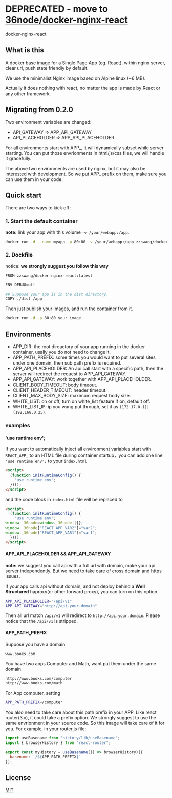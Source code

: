 # **DEPRECATED** - move to [36node/docker-nginx-react](https://github.com/36node/docker-nginx-react)

docker-nginx-react

## What is this

A docker base image for a Single Page App (eg. React), within nginx server,
clear url, push state friendly by default.

We use the minimalist Nginx image based on Alpine linux (~6 MB).

Actually it does nothing with react, no matter the app is made by React or any
other framework.

## Migrating from 0.2.0

Two environment variables are changed:

* API_GATEWAY => APP_API_GATEWAY
* API_PLACEHOLDER => APP_API_PLACEHOLDER

For all environments start with APP\_, it will dynamically subset while server
starting. You can put those envrionments in html/js/css files, we will handle it
gracefully.

The above two environments are used by nginx, but it may also be interested with
development. So we put APP\_ prefix on them, make sure you can use them in your
code.

## Quick start

There are two ways to kick off:

### 1. Start the default container

**note:** link your app with this volume `-v /your/webapp:/app`.

```sh
docker run -d --name myapp -p 80:80 -v /your/webapp:/app zzswang/docker-nginx-react
```

### 2. Dockfile

notice: **we strongly suggest you follow this way**

```sh
FROM zzswang/docker-nginx-react:latest

ENV DEBUG=off

## Suppose your app is in the dist directory.
COPY ./dist /app
```

Then just publish your images, and run the container from it.

```sh
docker run -d -p 80:80 your_image
```

## Environments

* APP_DIR: the root direactory of your app running in the docker container,
  usally you do not need to change it.
* APP_PATH_PREFIX: some times you would want to put several sites under one
  domain, then sub path prefix is required.
* APP_API_PLACEHOLDER: An api call start with a specific path, then the server
  will redirect the request to APP_API_GATEWAY.
* APP_API_GATEWAY: work together with APP_API_PLACEHOLDER.
* CLIENT_BODY_TIMEOUT: body timeout.
* CLIENT_HEADER_TIMEOUT: header timeout.
* CLIENT_MAX_BODY_SIZE: maximum request body size.
* WHITE_LIST: on or off, turn on white_list feature if on, default off.
* WHITE_LIST_IP: ip you wang put through, set it as `(172.17.0.1)|(192.168.0.25)`.

### examples

#### 'use runtime env';

If you want to automatically inject all environment variables start with `REACT_APP_` to an HTML file during container startup，you can add one line `'use runtime env';` to your `index.html`
```html
<script>
  (function initRuntimeConfig() {
    'use runtime env';
  })();
</script>
```
and the code block in  `index.html` file will be replaced to
```html
<script>
  (function initRuntimeConfig() {
    'use runtime env';
window._36node=window._36node||{};
window._36node["REACT_APP_VAR2"]="var2";
window._36node["REACT_APP_VAR1"]="var1";
  })();
</script>
```


#### APP_API_PLACEHOLDER && APP_API_GATEWAY

**note:** we suggest you call api with a full url with domain, make your api
server independently. But we need to take care of cross domain and https issues.

If your app calls api without domain, and not deploy behind a **Well
Structured** haproxy(or other forward proxy), you can turn on this option.

```sh
APP_API_PLACEHOLDER="/api/v1"
APP_API_GATEWAY="http://api.your.domain"
```

Then all url match `/api/v1` will redirect to `http://api.your.domain`. Please
notice that the `/api/v1` is stripped.

#### APP_PATH_PREFIX

Suppose you have a domain

```sh
www.books.com
```

You have two apps Computer and Math, want put them under the same domain.

```sh
http://www.books.com/computer
http://www.books.com/math
```

For App computer, setting

```sh
APP_PATH_PREFIX=/computer
```

You also need to take care about this path prefix in your APP. Like react
router(3.x), it could take a prefix option. We strongly suggest to use the same
envrionment in your source code. So this image will take care of it for you. For
example, in your router.js file:

```js
import useBasename from "history/lib/useBasename";
import { browserHistory } from "react-router";

export const myHistory = useBasename(() => browserHistory)({
  basename: `/${APP_PATH_PREFIX}`
});
```

## License

[MIT](LICENSE.txt)
